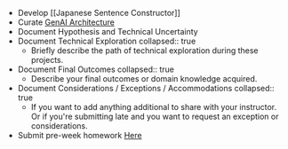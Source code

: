 - Develop [[Japanese Sentence Constructor]]
- Curate [GenAI Architecture](https://docs.google.com/document/d/1KVDTDF4t8VtI69F5KMo67KoTBXgVhsd2O9hK-uPh2rA/edit?tab=t.gq6fgg35yxep)
- Document Hypothesis and Technical Uncertainty
- Document Technical Exploration
  collapsed:: true
	- Briefly describe the path of technical exploration during these projects.
- Document Final Outcomes
  collapsed:: true
	- Describe your final outcomes or domain knowledge acquired.
- Document Considerations / Exceptions / Accommodations
  collapsed:: true
	- If you want to add anything additional to share with your instructor. Or
	   if you're submitting late and you want to request an exception or 
	  considerations.
- Submit pre-week homework [Here](https://app.exampro.co/student/material/exp-genai/8061)